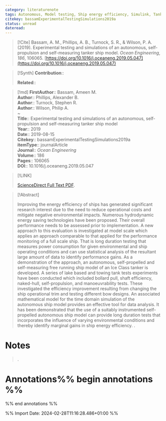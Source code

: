 ```yaml
---
category: literaturenote
tags: Autonomous, Model testing, Ship energy efficiency, Simulink, Tanker ship
citekey: bassamExperimentalTestingSimulations2019a
status: unread
dateread:
---
```


> [!Cite]
> Bassam, A. M., Phillips, A. B., Turnock, S. R., & Wilson, P. A. (2019). Experimental testing and simulations of an autonomous, self-propulsion and self-measuring tanker ship model. _Ocean Engineering_, _186_, 106065. [https://doi.org/10.1016/j.oceaneng.2019.05.047](https://doi.org/10.1016/j.oceaneng.2019.05.047)

>[!Synth]
>**Contribution**:: 
>
>**Related**:: 
>

>[!md]
> **FirstAuthor**:: Bassam, Ameen M.  
> **Author**:: Phillips, Alexander B.  
> **Author**:: Turnock, Stephen R.  
> **Author**:: Wilson, Philip A.  
~    
> **Title**:: Experimental testing and simulations of an autonomous, self-propulsion and self-measuring tanker ship model  
> **Year**:: 2019  
> **Date**:: 2019-08-15  
> **Citekey**:: bassamExperimentalTestingSimulations2019a  
> **itemType**:: journalArticle  
> **Journal**:: *Ocean Engineering*  
> **Volume**:: 186   
> **Pages**:: 106065  
> **DOI**:: 10.1016/j.oceaneng.2019.05.047    

> [!LINK] 
>
>  [ScienceDirect Full Text PDF](file://C:/Zotero/storage/LK8UCSDF/Bassam%20et%20al.%20-%202019%20-%20Experimental%20testing%20and%20simulations%20of%20an%20autonom.pdf).

> [!Abstract]
>
> Improving the energy efficiency of ships has generated significant research interest due to the need to reduce operational costs and mitigate negative environmental impacts. Numerous hydrodynamic energy saving technologies have been proposed. Their overall performance needs to be assessed prior to implementation. A new approach to this evaluation is investigated at model scale which applies an approach comparable to that applied for the performance monitoring of a full scale ship. That is long duration testing that measures power consumption for given environmental and ship operating conditions and can use statistical analysis of the resultant large amount of data to identify performance gains. As a demonstration of the approach, an autonomous, self-propelled and self-measuring free running ship model of an Ice Class tanker is developed. A series of lake based and towing tank tests experiments have been conducted which included bollard pull, shaft efficiency, naked-hull, self-propulsion, and manoeuvrability tests. These investigated the efficiency improvement resulting from changing the ship operational trim and testing different bow designs. An associated mathematical model for the time domain simulation of the autonomous ship model provides an effective tool for data analysis. It has been demonstrated that the use of a suitably instrumented self-propelled autonomous ship model can provide long duration tests that incorporates the influence of varying environmental conditions and thereby identify marginal gains in ship energy efficiency.
>.
> 
# Notes
>.


# Annotations%% begin annotations %%


%% end annotations %%

%% Import Date: 2024-02-28T11:16:28.486+01:00 %%
